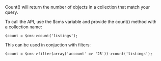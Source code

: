 Count() will return the number of objects in a collection that match your query. 

To call the API, use the $cms variable and provide the count() method with a collection name:

	$count = $cms->count('listings');

This can be used in conjuction with filters:

	$count = $cms->filter(array('account' => '25'))->count('listings');
